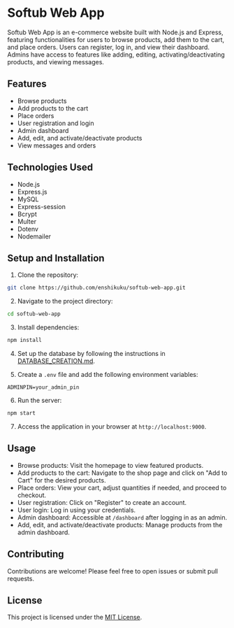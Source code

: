# Softub Web App

Softub Web App is an e-commerce website built with Node.js and Express, featuring functionalities for users to browse products, add them to the cart, and place orders. Users can register, log in, and view their dashboard. Admins have access to features like adding, editing, activating/deactivating products, and viewing messages.

## Features

- Browse products
- Add products to the cart
- Place orders
- User registration and login
- Admin dashboard
- Add, edit, and activate/deactivate products
- View messages and orders

## Technologies Used

- Node.js
- Express.js
- MySQL
- Express-session
- Bcrypt
- Multer
- Dotenv
- Nodemailer

## Setup and Installation

1. Clone the repository:

```bash
git clone https://github.com/enshikuku/softub-web-app.git
```

2. Navigate to the project directory:

```bash
cd softub-web-app
```

3. Install dependencies:

```bash
npm install
```

4. Set up the database by following the instructions in [DATABASE_CREATION.md](DATABASE_CREATION.md).

5. Create a `.env` file and add the following environment variables:

```
ADMINPIN=your_admin_pin
```

6. Run the server:

```bash
npm start
```

7. Access the application in your browser at `http://localhost:9000`.

## Usage

- Browse products: Visit the homepage to view featured products.
- Add products to the cart: Navigate to the shop page and click on "Add to Cart" for the desired products.
- Place orders: View your cart, adjust quantities if needed, and proceed to checkout.
- User registration: Click on "Register" to create an account.
- User login: Log in using your credentials.
- Admin dashboard: Accessible at `/dashboard` after logging in as an admin.
- Add, edit, and activate/deactivate products: Manage products from the admin dashboard.

## Contributing

Contributions are welcome! Please feel free to open issues or submit pull requests.

## License

This project is licensed under the [MIT License](LICENSE).
